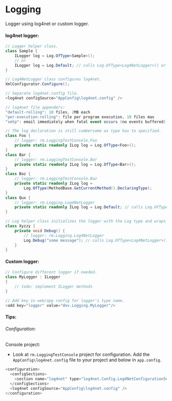 Logging
=======

Logger using log4net or custom logger.

#### log4net logger:

```c#
// Logger helper class.
class Sample {
    ILogger log = Log.OfType<Sample>();
    // or 
    ILogger log = Log.Default; // calls Log.OfType<Log4NetLogger>() or configured logger
}

// Log4NetLogger class configures log4net.
XmlConfigurator.Configure();
```

```c#
// Separate log4net.config file.
<log4net configSource="AppConfig\log4net.config" />
```

```c#
// log4net file appenders:
"default-rolling": 10 files, 2MB each
"per-execution-rolling": file per program execution, 10 files max
"smtp": email immediately when fatal event occurs (no events buffered)
```

```c#
// The log declaration is still cumbersome as type has to specified.
class Foo {
    // logger: rm.LoggingTestConsole.Foo
    private static readonly ILog log = Log.OfType<Foo>();
}
class Bar {
    // logger: rm.LoggingTestConsole.Bar
    private static readonly ILog log = Log.OfType<Bar>();
}
class Baz {
    // logger: rm.LoggingTestConsole.Baz
    private static readonly ILog log = 
        Log.OfType(MethodBase.GetCurrentMethod().DeclaringType);
}
class Qux {
    // logger: rm.Logging.Log4NetLogger
    private static readonly ILog log = Log.Default; // calls Log.OfType<Log4NetLogger>() or configured logger
}
```

```c#
// Log helper class initializes the logger with the Log type and wraps log4net methods. 
class Xyzzy {
    private void Debug() {
        // logger: rm.Logging.Log4NetLogger
        Log.Debug("some message"); // calls Log.OfType<Log4NetLogger>() or configured logger
    }
}
```

#### Custom logger:

```c#
// Configure different logger if needed.
class MyLogger : ILogger
{
    // todo: implement ILogger methods
}
```

```c#
// Add key in web/app config for logger's type name.
<add key="logger" value="dev.Logging.MyLogger"/>
```

#### Tips:

###### Configuration:

Console project:
- Look at `rm.LoggingTestConsole` project for configuration. Add the `AppConfig\log4net.config` file to your project and below in `app.config`.
```c#
<configuration>
  <configSections>
    <section name="log4net" type="log4net.Config.Log4NetConfigurationSectionHandler, log4net" />
  </configSections>
  <log4net configSource="AppConfig\log4net.config" />
</configuration>
```

